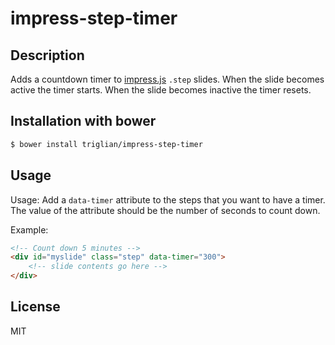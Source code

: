 # impress-step-timer

## Description
Adds a countdown timer to [impress.js](https://github.com/impress/impress.js) `.step` slides. When the slide becomes active the timer starts. When the slide becomes inactive the timer resets. 

## Installation with bower
```bash
$ bower install triglian/impress-step-timer
```

## Usage
Usage: 
Add a `data-timer` attribute to the steps that you want to have a timer. The value of the attribute should be the number of seconds to count down. 

Example:
```html
<!-- Count down 5 minutes -->
<div id="myslide" class="step" data-timer="300">
    <!-- slide contents go here -->
</div>
```

## License 
MIT

